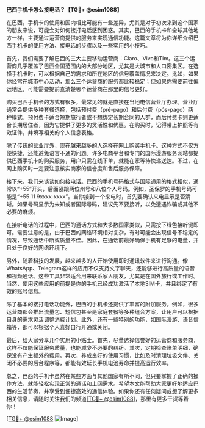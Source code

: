 **巴西手机卡怎么接电话？【TG💪+ @esim1088】**

在巴西，手机卡的使用和国内相比可能有一些差异，尤其是对于初次来到这个国家的朋友来说，可能会对如何接打电话感到困惑。其实，巴西的手机卡和全球其他地方一样，主要通过运营商提供的服务来实现通信功能。这篇文章将为你详细介绍巴西手机卡的使用方法、接电话的步骤以及一些实用的小技巧。

首先，我们需要了解巴西的三大主要移动运营商：Claro、Vivo和Tim。这三个运营商几乎覆盖了巴西全国范围内的大部分地区，尤其是大城市和人口密集区。在选择手机卡时，可以根据自己的需求和所在地区的信号覆盖情况来决定。比如，如果你经常在城市中心活动，那么三个运营商的服务都比较稳定；但如果你需要前往偏远地区，可能需要提前查清楚哪个运营商在那里的信号更好。

购买巴西手机卡的方式有很多，最常见的就是直接在当地电信营业厅办理。营业厅通常会提供多种套餐选择，包括预付费（pré-pago）和后付费（pós-pago）两种模式。预付费卡适合短期旅行者或不想绑定长期合同的人群，而后付费卡则更适合长期居住者，因为它提供了更多的灵活性和优惠。在购买时，记得带上护照等有效证件，并填写相关的个人信息表格。

除了传统的营业厅外，现在越来越多的人选择在网上购买手机卡。这种方式不仅方便快捷，还能避免语言不通的问题。许多电商平台和专门的国际漫游服务网站都提供巴西手机卡的购买服务，用户只需在线下单，就能在家等待快递送达。不过，在网上购买时一定要注意核实商家的信誉度和售后服务保障。

接下来，我们来谈谈如何接电话。巴西的手机号码格式与国际通用的格式相似，通常以“+55”开头，后面紧跟两位州号和八位个人号码。例如，圣保罗的手机号码可能是“+55 11 9xxxx-xxxx”。当你接到一个来电时，首先要确认来电显示是否清晰。如果号码显示为未知或者国际号码，建议先不要接听，以免遭遇诈骗或其他不必要的麻烦。

在接听电话的过程中，巴西的通话方式和大多数国家类似，只需按下绿色接听键即可。需要注意的是，由于巴西的网络环境相对复杂，有时可能会出现信号不稳定的情况，导致通话中断或质量不佳。因此，在通话前最好确保手机有足够的电量，并且处于良好的网络环境下。

另外，随着科技的发展，越来越多的人开始使用即时通讯软件来进行沟通。像WhatsApp、Telegram这样的应用不仅支持文字聊天，还能够进行高质量的语音和视频通话。这些工具非常适合用来联系家人朋友，尤其是在国外旅行或工作时。当然，使用这些应用的前提是你的手机已经成功激活了本地SIM卡，并且绑定了有效的账号信息。

除了基本的接打电话功能外，巴西的手机卡还提供了丰富的附加服务。例如，很多运营商都会推出流量包、短信包甚至是家庭套餐等多种组合方案，让用户可以根据自身的需求灵活调整消费计划。此外，还有一些特别的功能，如国际漫游、语音信箱等，都可以根据个人喜好自行开通或关闭。

最后，给大家分享几个实用的小贴士。首先，尽量选择信誉好的运营商和服务商，这样不仅能保证服务质量，也能减少不必要的纠纷。其次，定期检查账单明细，确保没有产生额外的费用。再次，养成良好的使用习惯，比如及时清理垃圾文件、关闭不必要的后台程序等，都能有效延长手机电池寿命并提高运行效率。

总之，巴西的手机卡虽然在某些方面与其他国家有所不同，但只要掌握了正确的操作方法，就能轻松实现正常的通话和上网需求。希望本文能帮助大家更好地适应巴西的生活节奏，并享受到便捷高效的通信体验。如果你还有任何疑问或想了解更多相关信息，请随时关注我们的频道[[TG💪+ @esim1088](https://t.me/s/esim1088)]，那里有更多干货等着你！

[[TG💪+ @esim1088](https://t.me/s/esim1088) ![Image](https://i.postimg.cc/4NQfJmqS/Snipaste-2025-05-13-00-14-12.png)]